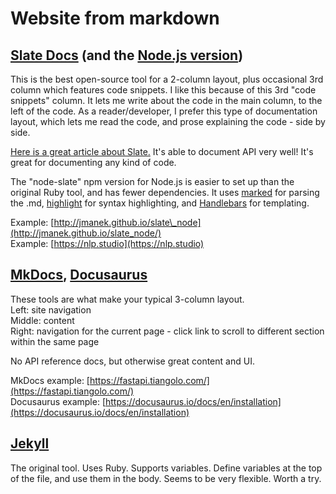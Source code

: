 # Website from markdown

## [Slate Docs](https://github.com/slatedocs/slate) \(and the [Node.js version](https://github.com/sdelements/node-slate)\)

This is the best open-source tool for a 2-column layout, plus occasional 3rd column which features code snippets. I like this because of this 3rd "code snippets" column. It lets me write about the code in the main column, to the left of the code. As a reader/developer, I prefer this type of documentation layout, which lets me read the code, and prose explaining the code - side by side.

[Here is a great article about Slate.](https://www.bitgo.com/blog/using-openapi-at-bitgo) It's able to document API very well!  It's great for documenting any kind of code. 

The "node-slate" npm version for Node.js is easier to set up than the original Ruby tool, and has fewer dependencies. It uses [marked](https://github.com/chjj/marked) for parsing the .md, [highlight](https://highlightjs.org/) for syntax highlighting, and [Handlebars](http://handlebarsjs.com/) for templating.

Example: [http://jmanek.github.io/slate\_node](http://jmanek.github.io/slate_node/)  
Example: [https://nlp.studio](https://nlp.studio)

## [MkDocs](https://squidfunk.github.io/mkdocs-material/), [Docusaurus](https://docusaurus.io)

These tools are what make your typical 3-column layout.   
Left: site navigation  
Middle: content  
Right: navigation for the current page - click link to scroll to different section within the same page

No API reference docs, but otherwise great content and UI.

MkDocs example: [https://fastapi.tiangolo.com/](https://fastapi.tiangolo.com/)  
Docusaurus example: [https://docusaurus.io/docs/en/installation](https://docusaurus.io/docs/en/installation)

## [Jekyll](https://jekyllrb.com/)

The original tool. Uses Ruby. Supports variables. Define variables at the top of the file, and use them in the body. Seems to be very flexible. Worth a try. 





